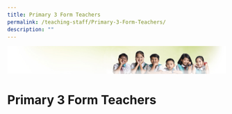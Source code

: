 ```yaml
---
title: Primary 3 Form Teachers
permalink: /teaching-staff/Primary-3-Form-Teachers/
description: ""
---
```

![](/images/Banner.jpg)

Primary 3 Form Teachers
=======================